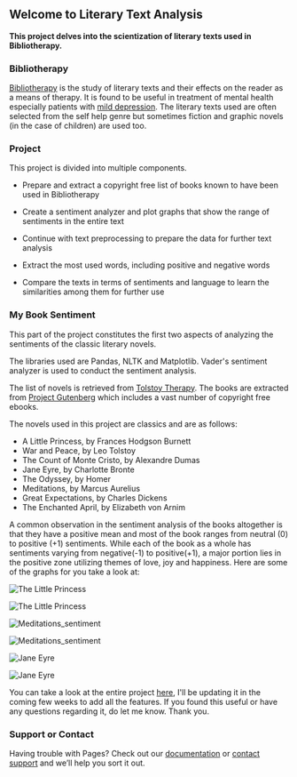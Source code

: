 ## Welcome to Literary Text Analysis

**This project delves into the scientization of literary texts used in Bibliotherapy.**

### Bibliotherapy

[Bibliotherapy](https://en.wikipedia.org/wiki/Bibliotherapy#:~:text=Bibliotherapy%20) is the study of literary texts and their effects on the reader as a means of therapy. It is found to be useful in treatment of mental health especially patients with [mild depression](https://onlinelibrary.wiley.com/doi/abs/10.1002/cpp.1814). The literary texts used are often selected from the self help genre but sometimes fiction and graphic novels (in the case of children) are used too.

### Project

This project is divided into multiple components.

- Prepare and extract a copyright free list of books known to have been used in Bibliotherapy

- Create a sentiment analyzer and plot graphs that show the range of sentiments in the entire text

- Continue with text preprocessing to prepare the data for further text analysis

- Extract the most used words, including positive and negative words

- Compare the texts in terms of sentiments and language to learn the similarities among them for further use

### My Book Sentiment

This part of the project constitutes the first two aspects of analyzing the sentiments of the classic literary novels. 

The libraries used are Pandas, NLTK and Matplotlib. Vader's sentiment analyzer is used to conduct the sentiment analysis.

The list of novels is retrieved from [Tolstoy Therapy](https://www.tolstoytherapy.com/bibliotherapy-recommendations/).
The books are extracted from [Project Gutenberg](http://gutenberg.org/) which includes a vast number of copyright free ebooks.

The novels used in this project are classics and are as follows: 

- A Little Princess, by Frances Hodgson Burnett
- War and Peace, by Leo Tolstoy
- The Count of Monte Cristo, by Alexandre Dumas
- Jane Eyre, by Charlotte Bronte
- The Odyssey, by Homer
- Meditations, by Marcus Aurelius
- Great Expectations, by Charles Dickens
- The Enchanted April, by Elizabeth von Arnim

A common observation in the sentiment analysis of the books altogether is that they have a positive mean and most of the book ranges from neutral (0) to positive (+1) sentiments. While each of the book as a whole has sentiments varying from negative(-1) to positive(+1), a major portion lies in the positive zone utilizing themes of love, joy and happiness. Here are some of the graphs for you take a look at:

![The Little Princess](https://user-images.githubusercontent.com/65708254/96993831-76829f80-1549-11eb-9701-34f49831e1e7.png)

![The Little Princess](https://user-images.githubusercontent.com/65708254/96993835-784c6300-1549-11eb-8f66-24beb444913d.png)

![Meditations_sentiment](https://user-images.githubusercontent.com/65708254/96993789-6965b080-1549-11eb-8167-9f0085c4ad11.png)

![Meditations_sentiment](https://user-images.githubusercontent.com/65708254/97003252-ccab0f00-1558-11eb-8911-f567271e70d7.png)

![Jane Eyre](https://user-images.githubusercontent.com/65708254/96993770-62d73900-1549-11eb-9385-6bb9ad5fd1ab.png)

![Jane Eyre](https://user-images.githubusercontent.com/65708254/96993777-65d22980-1549-11eb-9518-82a80b33942a.png)


You can take a look at the entire project [here](https://github.com/srish1108/Literary-Text-Analysis), I'll be updating it in the coming few weeks to add all the features. If you found this useful or have any questions regarding it, do let me know. Thank you.


### Support or Contact

Having trouble with Pages? Check out our [documentation](https://docs.github.com/categories/github-pages-basics/) or [contact support](https://github.com/contact) and we’ll help you sort it out.
